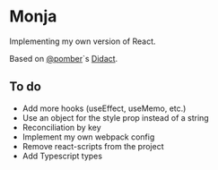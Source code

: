 # Monja
Implementing my own version of React.

Based on [@pomber](https://github.com/pomber/didact)`s [Didact](https://github.com/pomber/didact).

## To do

- Add more hooks (useEffect, useMemo, etc.)
- Use an object for the style prop instead of a string
- Reconciliation by key
- Implement my own webpack config
- Remove react-scripts from the project
- Add Typescript types
